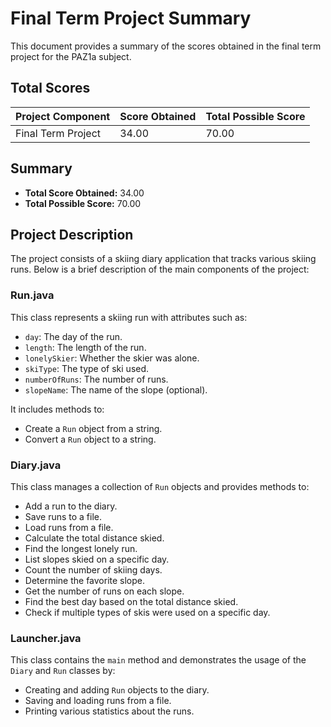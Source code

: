 # Final Term Project Summary

This document provides a summary of the scores obtained in the final term project for the PAZ1a subject.

## Total Scores

| Project Component | Score Obtained | Total Possible Score |
|-------------------|----------------|----------------------|
| Final Term Project| 34.00          | 70.00                |

## Summary

- **Total Score Obtained:** 34.00
- **Total Possible Score:** 70.00

## Project Description

The project consists of a skiing diary application that tracks various skiing runs. Below is a brief description of the main components of the project:

### Run.java

This class represents a skiing run with attributes such as:
- `day`: The day of the run.
- `length`: The length of the run.
- `lonelySkier`: Whether the skier was alone.
- `skiType`: The type of ski used.
- `numberOfRuns`: The number of runs.
- `slopeName`: The name of the slope (optional).

It includes methods to:
- Create a `Run` object from a string.
- Convert a `Run` object to a string.

### Diary.java

This class manages a collection of `Run` objects and provides methods to:
- Add a run to the diary.
- Save runs to a file.
- Load runs from a file.
- Calculate the total distance skied.
- Find the longest lonely run.
- List slopes skied on a specific day.
- Count the number of skiing days.
- Determine the favorite slope.
- Get the number of runs on each slope.
- Find the best day based on the total distance skied.
- Check if multiple types of skis were used on a specific day.

### Launcher.java

This class contains the `main` method and demonstrates the usage of the `Diary` and `Run` classes by:
- Creating and adding `Run` objects to the diary.
- Saving and loading runs from a file.
- Printing various statistics about the runs.